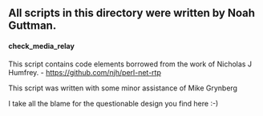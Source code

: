 ## All scripts in this directory were written by Noah Guttman.

#### check_media_relay

This script contains code elements borrowed from the work of Nicholas J Humfrey. - https://github.com/njh/perl-net-rtp 

This script was written with some minor assistance of Mike Grynberg


I take all the blame for the questionable design you find here :-)
